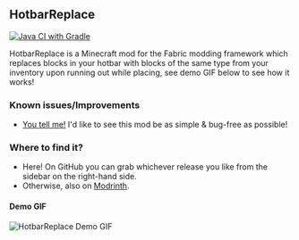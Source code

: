 ## HotbarReplace

[![Java CI with Gradle](https://git.2khz.xyz/adam/HotbarReplace/actions/workflows/gradle.yml/badge.svg)](https://git.2khz.xyz/adam/HotbarReplace/actions/workflows/gradle.yml)

HotbarReplace is a Minecraft mod for the Fabric modding framework which replaces blocks in your hotbar with blocks of the same type from your inventory upon running out while placing, see demo GIF below to see how it works!

### Known issues/Improvements

* [You tell me!](https://git.2khz.xyz/adam/HotbarReplace/issues) I'd like to see this mod be as simple & bug-free as possible!

### Where to find it?

- Here! On GitHub you can grab whichever release you like from the sidebar on the right-hand side.
- Otherwise, also on [Modrinth](https://modrinth.com/mod/hotbarreplace).

#### Demo GIF

![HotbarReplace Demo GIF](./docs/hotbarreplace-demo.gif)
